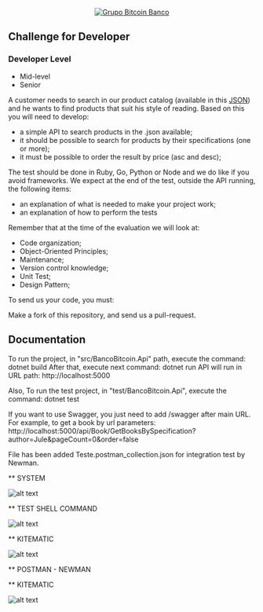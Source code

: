 <p align="center">
  <a href="https://www.btc-banco.com">
      <img src="https://s3.amazonaws.com/assinaturas-de-emails/btc.png" alt="Grupo Bitcoin Banco"/>
  </a>
</p>

## Challenge for Developer

### Developer Level
- Mid-level
- Senior

A customer needs to search in our product catalog (available in this <a href="https://github.com/Bitcoin-Banco-Cryptocurrency/challenge/blob/master/books.json">JSON</a>) and he wants to find products that suit his style of reading.
Based on this you will need to develop:

- a simple API to search products in the .json available;
- it should be possible to search for products by their specifications (one or more);
- it must be possible to order the result by price (asc and desc);

The test should be done in Ruby, Go, Python or Node and we do like if you avoid frameworks. We expect at the end of the test, outside the API running, the following items:

- an explanation of what is needed to make your project work;
- an explanation of how to perform the tests

Remember that at the time of the evaluation we will look at:

- Code organization;
- Object-Oriented Principles;
- Maintenance;
- Version control knowledge;
- Unit Test;
- Design Pattern;

To send us your code, you must:

Make a fork of this repository, and send us a pull-request.


## Documentation 

To run the project, in "src/BancoBitcoin.Api" path, execute the command: dotnet build
After that, execute next command: dotnet run
API will run in URL path: http://localhost:5000

Also, To run the test project, in "test/BancoBitcoin.Api", execute the command: dotnet test

If you want to use Swagger, you just need to add /swagger after main URL.
For example, to get a book by url parameters:
  http://localhost:5000/api/Book/GetBooksBySpecification?author=Jule&pageCount=0&order=false

File has been added Teste.postman_collection.json for integration test by Newman.

** SYSTEM

![alt text](https://github.com/awilliansd/Challenge-Backend-Developer/blob/master/assets/Sistema.png)

** TEST SHELL COMMAND

![alt text](https://github.com/awilliansd/Challenge-Backend-Developer/blob/master/assets/TestShellCommand.png)

** KITEMATIC

![alt text](https://github.com/awilliansd/Challenge-Backend-Developer/blob/master/assets/Kitematic.png)


** POSTMAN - NEWMAN

** KITEMATIC

![alt text](https://github.com/awilliansd/Challenge-Backend-Developer/blob/master/assets/Postman.png)
